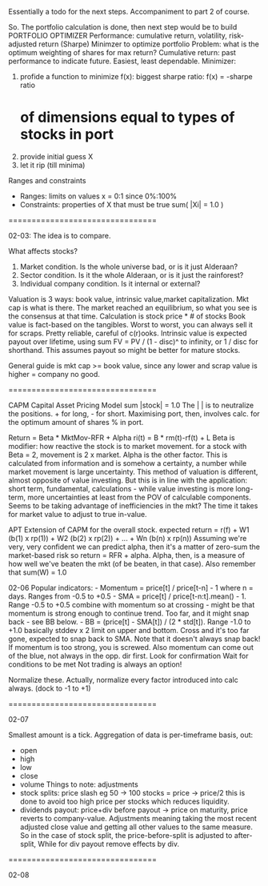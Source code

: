 Essentially a todo for the next steps.
Accompaniment to part 2 of course.


So. The portfolio calculation is done, then next step would be to build
PORTFOLIO OPTIMIZER
Performance: cumulative return, volatility, risk-adjusted return (Sharpe)
Minimzer to optimize portfolio
Problem: what is the optimum weighting of shares for max return?
Cumulative return: past performance to indicate future. Easiest, least dependable.
Minimizer:
1. profide a function to minimize f(x):
    biggest sharpe ratio:
    f(x) = -sharpe ratio
    # of dimensions equal to types of stocks in port
2. provide initial guess X
3. let it rip (till minima)

Ranges and constraints
- Ranges: limits on values
    x = 0:1 since 0%:100%
- Constraints: properties of X that must be true
    sum( |Xi| = 1.0 )

================================

02-03: The idea is to compare.

What affects stocks?
1. Market condition. Is the whole universe bad, or is it just Alderaan?
2. Sector condition. Is it the whole Alderaan, or is it just the rainforest?
3. Individual company condition. Is it internal or external?

Valuation is 3 ways: book value, intrinsic value,market capitalization.
Mkt cap is what is there. The market reached an equilibrium, so what you see is the consensus at that time.
    Calculation is stock price * # of stocks
Book value is fact-based on the tangibles. Worst to worst, you can always sell it for scraps.
    Pretty reliable, careful of c(r)ooks.
Intrinsic value is expected payout over lifetime, using sum FV = PV / (1 - disc)^ to infinity, or 1 / disc for shorthand.
    This assumes payout so might be better for mature stocks.

General guide is mkt cap >= book value, since any lower and scrap value is higher = company no good.

================================

CAPM
Capital Asset Pricing Model
sum |stock| = 1.0
The | | is to neutralize the positions. + for long, - for short.
Maximising port, then, involves calc. for the optimum amount of shares % in port.

Return = Beta * MktMov-RFR + Alpha
ri(t) = B * rm(t)-rf(t) + L
Beta is modifier: how reactive the stock is to market movement.
    for a stock with Beta = 2, movement is 2 x market.
Alpha is the other factor. This is calculated from information and is somehow a certainty, a number
    while market movement is large uncertainty.
This method of valuation is different, almost opposite of value investing. But this is in line with
    the application: short term, fundamental, calculations - while value investing is more long-term, more uncertainties
    at least from the POV of calculable components.
Seems to be taking advantage of inefficiencies in the mkt? The time it takes for market value to adjust to true in-value.

APT
Extension of CAPM for the overall stock.
expected return = r(f) + W1 (b(1) x rp(1)) + W2 (b(2) x rp(2)) + ... + Wn (b(n) x rp(n))
Assuming we're very, very confident we can predict alpha, then it's a matter of zero-sum the market-based risk so return = RFR + alpha.
Alpha, then, is a measure of how well we've beaten the mkt (of be beaten, in that case).
Also remember that sum(W) = 1.0

02-06
Popular indicators:
    - Momentum = price[t] / price[t-n] - 1 where n = days. Ranges from -0.5 to +0.5
    - SMA = price[t] / price[t-n:t].mean() - 1. Range -0.5 to +0.5
        combine with momentum so at crossing - might be that momentum is strong enough to continue trend. Too far, and it might snap back - see BB below.
    - BB = (price[t] - SMA[t]) / (2 * std[t]). Range -1.0 to +1.0
        basically stddev x 2 limit on upper and bottom. Cross and it's too far gone, expected to snap back to SMA.
Note that it doesn't always snap back! If momentum is too strong, you is screwed. Also momentum can come out of the blue, not always in the opp. dir first.
Look for confirmation
Wait for conditions to be met
Not trading is always an option!

Normalize these. Actually, normalize every factor introduced into calc always.
(dock to -1 to +1)

================================

02-07

Smallest amount is a tick.
Aggregation of data is per-timeframe basis, out:
- open
- high
- low
- close
- volume
Things to note: adjustments
- stock splits: price slash eg 50 -> 100 stocks = price -> price/2
this is done to avoid too high price per stocks which reduces liquidity.
- dividends payout: price+div before payout -> price
on maturity, price reverts to company-value.
Adjustments meaning taking the most recent adjusted close value and getting all other values to the same measure.
    So in the case of stock split, the price-before-split is adjusted to after-split,
    While for div payout remove effects by div.

================================

02-08
